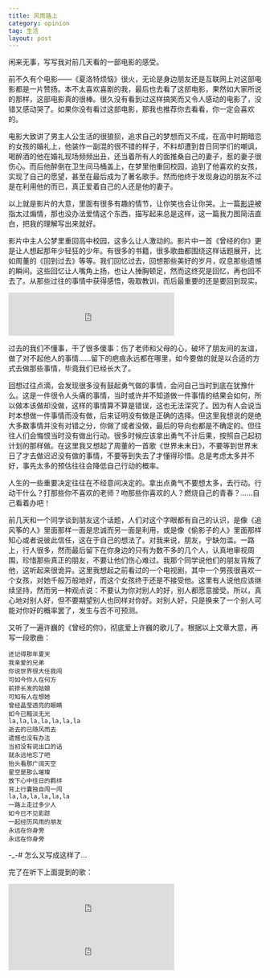 ```yaml
---
title: 风雨路上
category: opinion
tag: 生活
layout: post
---
```


闲来无事，写写我对前几天看的一部电影的感受。

前不久有个电影——《夏洛特烦恼》很火，无论是身边朋友还是互联网上对这部电影都是一片赞扬。本不太喜欢喜剧的我，最后也去看了这部电影，果然如大家所说的那样，这部电影真的很棒。很久没有看到过这样搞笑而又令人感动的电影了，没错又感动哭了。如果你没有看过这部电影，那我也推荐你去看看，你一定会喜欢的。

电影大致讲了男主人公生活的很狼狈，追求自己的梦想而又不成，在高中时期暗恋的女孩的婚礼上，他装作一副混的很不错的样子，不料却遭到昔日同学们的嘲讽，喝醉酒的他在婚礼现场频频出丑，还当着所有人的面推桑自己的妻子，惹的妻子很伤心。而后他醉倒在卫生间马桶盖上，在梦里他重回校园，追到了他喜欢的女孩，实现了自己的愿望，甚至在最后成为了著名歌手。然而他终于发现身边的朋友不过是在利用他的而已，真正爱着自己的人还是他的妻子。

以上就是影片的大意，里面有很多有趣的情节，让你笑也会让你哭。上一篇[影评](/the-little-prince)被指太过煽情，那也没办法爱情这个东西，描写起来总是这样，这一篇我力图简洁直白，把我的理解写出来就好。

影片中主人公梦里重回高中校园，这多么让人激动的。影片中一首《曾经的你》更是让人想起那年少轻狂的少年。有很多的书籍，很多歌曲都围绕这样话题展开，比如周董的《回到过去》等等。我们回忆过去，回想那些美好的岁月，叹息那些遗憾的瞬间。这些回忆让人嘴角上扬，也让人捶胸顿足，然而这终究是回忆，再也回不去了。从那些过往的事情中获得感悟，吸取教训，而后最重要的还是要回到现实。

<!--more-->

<iframe frameborder="no" border="0" marginwidth="0" marginheight="0" width=330 height=86 src="http://music.163.com/outchain/player?type=2&id=167975&auto=0&height=66"></iframe>

过去的我们不懂事，干了很多傻事：伤了老师和父母的心，破坏了朋友间的友谊，做了对不起他人的事情......留下的疤痕永远都在哪里，如今要做的就是以合适的方式去做那些事情，毕竟我们已经长大了。

回想过往点滴，会发现很多没有鼓起勇气做的事情，会问自己当时到底在犹豫什么。这是一件很令人头痛的事情，当时或许并不知道做一件事情的结果会如何，所以做本该做却没做，这样的事情算不算是错误，这也无法深究了。因为有人会说当时本想做一件事情而没有做，后来证明没有做是正确的选择。但这里我想说的是绝大多数事情并没有对错之分，你做了或者没做，最后的导向也都是不确定的。但往往人们会悔恨当时没有做出行动。很多时候应该拿出勇气不计后果，按照自己起初计划的那样做。在这里我又想起了周董的一首歌《世界未末日》，不要等到世界末日了才去做迟迟没有做的事情，不要等到失去了才懂得珍惜。总是考虑太多并不好，事先太多的预估往往会降低自己行动的概率。

人生的一些重要决定往往在不经意间决定的。拿出点勇气不要想太多，去行动。行动干什么？打那些你不喜欢的老师？吻那些你喜欢的人？燃烧自己的青春？......自己看着办吧！

前几天和一个同学谈到朋友这个话题，人们对这个字眼都有自己的认识，是像《追风筝的人》里面那样一面是忠诚而另一面是利用，或是像《偷影子的人》里面那样知心或者说彼此信任，这在于自己的想法了。对我来说，朋友，宁缺勿滥。一路上，行人很多，然而最后留下在你身边的只有为数不多的几个人，认真地审视周围，珍惜那些真正的朋友，不要让他们伤心难过。我那个同学说他们的朋友背叛了他，这听起来很诡异。这里我想起之前看过的一个电视剧，其中一个男孩很喜欢一个女孩，对她千般万般地好，而这个女孩终于还是不接受他。这里有人说他应该继续坚持，然而另一种观点说：不要认为你对别人的好，别人都愿意接受。所以，真心地对别人好，但不要期望别人也同样对你好。对别人好，只是换来了一个别人可能对你好的概率罢了，发生与否不可预测。

又听了一遍许巍的《曾经的你》，彻底爱上许巍的歌儿了。根据以上文章大意，再写一段歌曲：

```
还记得那年夏天
我亲爱的兄弟
你说世界很大任我闯
可如今你人在何方
前排长发的姑娘
可知有人在想她
曾经晶莹透亮的眼睛
如今已黯淡无光
la,la,la,la,la,la,la
逝去的已随风而去
遗憾也没有办法
当初没有说出口的话
就永远地忘了吧
抬头看那广阔天空
星空是那么璀璨
放下心中往日的羁绊
背上行囊独自闯一闯
la,la,la,la,la,la
一路上走过多少人
如今已不见影踪
一起经历风雨的朋友
永远在你身旁
永远在你身旁
```

-_-# 怎么又写成这样了...

完了在听下上面提到的歌：

<iframe frameborder="no" border="0" marginwidth="0" marginheight="0" width=330 height=86 src="http://music.163.com/outchain/player?type=2&id=186055&auto=0&height=66"></iframe>

<iframe frameborder="no" border="0" marginwidth="0" marginheight="0" width=330 height=86 src="http://music.163.com/outchain/player?type=2&id=185621&auto=0&height=66"></iframe>